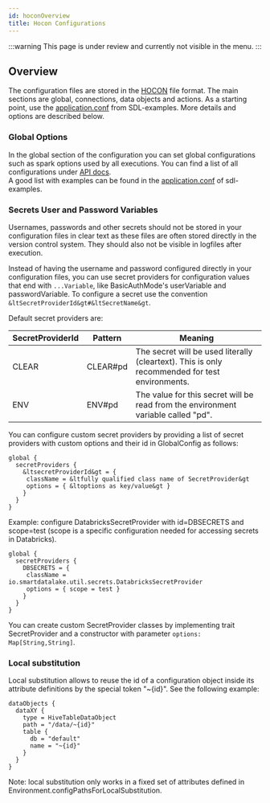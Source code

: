 ```yaml
---
id: hoconOverview
title: Hocon Configurations
---
```


:::warning
This page is under review and currently not visible in the menu.
:::

## Overview
The configuration files are stored in the [HOCON](https://github.com/lightbend/config/blob/master/HOCON.md) file format.
The main sections are global, connections, data objects and actions.
As a starting point, use the [application.conf](https://github.com/smart-data-lake/sdl-examples/blob/develop/src/main/resources/application.conf) from SDL-examples.
More details and options are described below.

### Global Options
In the global section of the configuration you can set global configurations such as spark options used by all executions.
You can find a list of all configurations under [API docs](https://smartdatalake.ch/docs/site/scaladocs/io/smartdatalake/app/GlobalConfig.html).  
A good list with examples can be found in the [application.conf](https://github.com/smart-data-lake/sdl-examples/blob/develop/src/main/resources/application.conf) of sdl-examples.

### Secrets User and Password Variables
Usernames, passwords and other secrets should not be stored in your configuration files in clear text as these files are often stored directly in the version control system.
They should also not be visible in logfiles after execution.

Instead of having the username and password configured directly in your configuration files, you can use secret providers
for configuration values that end with `...Variable`, like BasicAuthMode's userVariable and passwordVariable.
To configure a secret use the convention `&ltSecretProviderId&gt#&ltSecretName&gt`.

Default secret providers are:

SecretProviderId|Pattern|Meaning
---|---|---
CLEAR|CLEAR#pd|The secret will be used literally (cleartext). This is only recommended for test environments.
ENV|ENV#pd|The value for this secret will be read from the environment variable called "pd".

You can configure custom secret providers by providing a list of secret providers with custom options and their id in GlobalConfig as follows:
```
global {
  secretProviders {
    &ltsecretProviderId&gt = {
     className = &ltfully qualified class name of SecretProvider&gt
     options = { &ltoptions as key/value&gt }
    }
  }
}
```

Example: configure DatabricksSecretProvider with id=DBSECRETS and scope=test (scope is a specific configuration needed for accessing secrets in Databricks).
```
global {
  secretProviders {
    DBSECRETS = {
     className = io.smartdatalake.util.secrets.DatabricksSecretProvider
     options = { scope = test }
    }
  }
}
```

You can create custom SecretProvider classes by implementing trait SecretProvider and a constructor with parameter `options: Map[String,String]`.

### Local substitution
Local substitution allows to reuse the id of a configuration object inside its attribute definitions by the special token "~{id}". See the following example:
```
dataObjects {
  dataXY {
    type = HiveTableDataObject
    path = "/data/~{id}"
    table {
      db = "default"
      name = "~{id}"
    }
  }
}
```
Note: local substitution only works in a fixed set of attributes defined in Environment.configPathsForLocalSubstitution.




